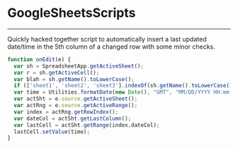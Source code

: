 # GoogleSheetsScripts
---
Quickly hacked together script to automatically insert a last updated date/time in the 5th column of a changed row with some minor checks.
```js
function onEdit(e) {
  var sh = SpreadsheetApp.getActiveSheet();
  var r = sh.getActiveCell();
  var blah = sh.getName().toLowerCase();
  if (['sheet1', 'sheet2', 'sheet3'].indexOf(sh.getName().toLowerCase()) === -1 || r.getColumn() > 4 || r.getRow() < 2) return;
  var time = Utilities.formatDate(new Date(), "GMT", "MM/DD/YYYY HH:mm:ss");
  var actSht = e.source.getActiveSheet();
  var actRng = e.source.getActiveRange();
  var index = actRng.getRowIndex();
  var dateCol = actSht.getLastColumn();
  var lastCell = actSht.getRange(index,dateCol);
  lastCell.setValue(time);
}
```

